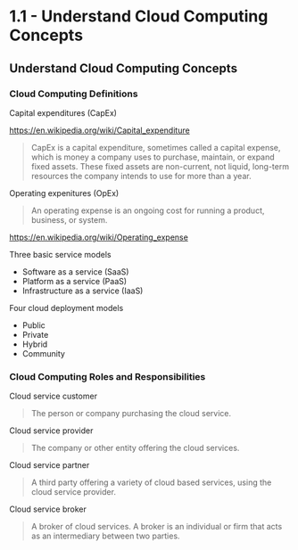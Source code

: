 # 1.1 - Understand Cloud Computing Concepts

## Understand Cloud Computing Concepts

### Cloud Computing Definitions

Capital expenditures (CapEx)

https://en.wikipedia.org/wiki/Capital_expenditure

> CapEx is a capital expenditure, sometimes called a capital expense, which is money a company uses to purchase, maintain, or expand fixed assets. These fixed assets are non-current, not liquid, long-term resources the company intends to use for more than a year.

Operating expenitures (OpEx)

> An operating expense is an ongoing cost for running a product, business, or system.

https://en.wikipedia.org/wiki/Operating_expense

Three basic service models
- Software as a service (SaaS)
- Platform as a service (PaaS)
- Infrastructure as a service (IaaS)

Four cloud deployment models
- Public
- Private
- Hybrid
- Community

### Cloud Computing Roles and Responsibilities

Cloud service customer
> The person or company purchasing the cloud service.

Cloud service provider
> The company or other entity offering the cloud services.

Cloud service partner
> A third party offering a variety of cloud based services, using the cloud service provider.

Cloud service broker
> A broker of cloud services. A broker is an individual or firm that acts as an intermediary between two parties.

